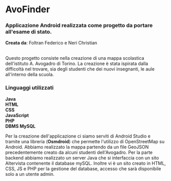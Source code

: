 # AvoFinder
### Applicazione Android realizzata come progetto da portare all'esame di stato.<br>

**Creata da**: Foltran Federico e Neri Christian<br><br>
<p>Questo progetto consiste nella creazione di una mappa scolastica dell'istituto A. Avogadro di Torino. La creazione è stata ispirata dalla difficoltà nel trovare, 
sia degli studenti che dei nuovi insegnanti, le aule all'interno della scuola.</p>

### Linguaggi utilizzati

**Java**<br>
**HTML**<br>
**CSS**<br>
**JavaScript**<br>
**PHP**<br>
**DBMS MySQL**<br>

<p>Per la creazione dell'applicazione ci siamo serviti di Android Studio e tramite una libreria (<strong>Osmdroid</strong>) che permette l'utilizzo di OpenStreetMap su Android.
Abbiamo realizzato la mappa partendo da un file GeoJSON precedentemente creato da alcuni studenti dell'Avogadro. 
Per la parte backend abbiamo realizzato un server Java che si interfaccia con un sito Altervista contenente il database mySQL. 
Inoltre vi è un sito creato in HTML, CSS, JS e PHP per la gestione del database, accesso che sarà disponibile solo a un utente admin.
